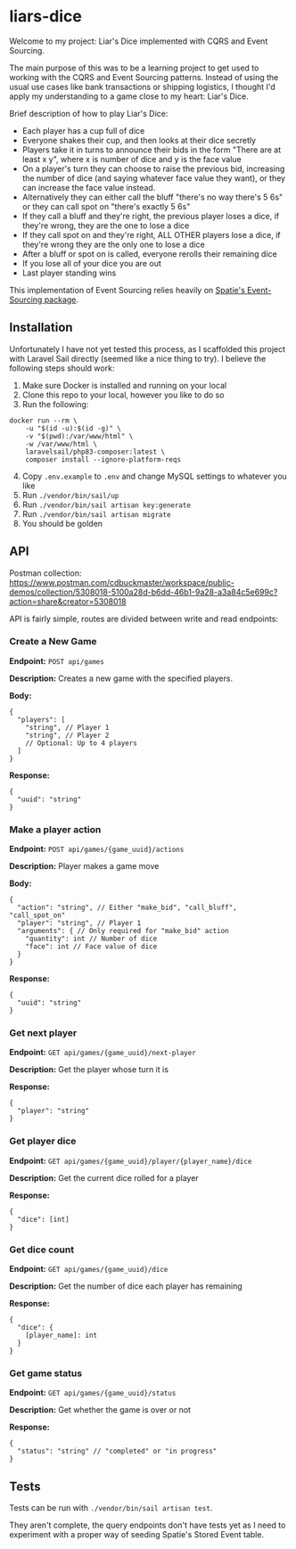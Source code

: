 # liars-dice

Welcome to my project: Liar's Dice implemented with CQRS and Event Sourcing.

The main purpose of this was to be a learning project to get used to working with the CQRS and Event Sourcing patterns. Instead of using the usual use cases like bank transactions or shipping logistics, I thought I'd apply my understanding to a game close to my heart: Liar's Dice.

Brief description of how to play Liar's Dice:

-   Each player has a cup full of dice
-   Everyone shakes their cup, and then looks at their dice secretly
-   Players take it in turns to announce their bids in the form "There are at least x y", where x is number of dice and y is the face value
-   On a player's turn they can choose to raise the previous bid, increasing the number of dice (and saying whatever face value they want), or they can increase the face value instead.
-   Alternatively they can either call the bluff "there's no way there's 5 6s" or they can call spot on "there's exactly 5 6s"
-   If they call a bluff and they're right, the previous player loses a dice, if they're wrong, they are the one to lose a dice
-   If they call spot on and they're right, ALL OTHER players lose a dice, if they're wrong they are the only one to lose a dice
-   After a bluff or spot on is called, everyone rerolls their remaining dice
-   If you lose all of your dice you are out
-   Last player standing wins

This implementation of Event Sourcing relies heavily on [Spatie's Event-Sourcing package](https://spatie.be/docs/laravel-event-sourcing/v7/introduction).

## Installation

Unfortunately I have not yet tested this process, as I scaffolded this project with Laravel Sail directly (seemed like a nice thing to try). I believe the following steps should work:

1. Make sure Docker is installed and running on your local
2. Clone this repo to your local, however you like to do so
3. Run the following:

```
docker run --rm \
    -u "$(id -u):$(id -g)" \
    -v "$(pwd):/var/www/html" \
    -w /var/www/html \
    laravelsail/php83-composer:latest \
    composer install --ignore-platform-reqs
```

4. Copy `.env.example` to `.env` and change MySQL settings to whatever you like
5. Run `./vendor/bin/sail/up`
6. Run `./vendor/bin/sail artisan key:generate`
7. Run `./vendor/bin/sail artisan migrate`
8. You should be golden

## API

Postman collection: https://www.postman.com/cdbuckmaster/workspace/public-demos/collection/5308018-5100a28d-b6dd-46b1-9a28-a3a84c5e699c?action=share&creator=5308018

API is fairly simple, routes are divided between write and read endpoints:

### Create a New Game

**Endpoint:** `POST api/games`

**Description:** Creates a new game with the specified players.

**Body:**

```
{
  "players": [
    "string", // Player 1
    "string", // Player 2
    // Optional: Up to 4 players
  ]
}
```

**Response:**

```
{
  "uuid": "string"
}
```

### Make a player action

**Endpoint:** `POST api/games/{game_uuid}/actions`

**Description:** Player makes a game move

**Body:**

```
{
  "action": "string", // Either "make_bid", "call_bluff", "call_spot_on"
  "player": "string", // Player 1
  "arguments": { // Only required for "make_bid" action
    "quantity": int // Number of dice
    "face": int // Face value of dice
  }
}
```

**Response:**

```
{
  "uuid": "string"
}
```

### Get next player

**Endpoint:** `GET api/games/{game_uuid}/next-player`

**Description:** Get the player whose turn it is

**Response:**

```
{
  "player": "string"
}
```

### Get player dice

**Endpoint:** `GET api/games/{game_uuid}/player/{player_name}/dice`

**Description:** Get the current dice rolled for a player

**Response:**

```
{
  "dice": [int]
}
```

### Get dice count

**Endpoint:** `GET api/games/{game_uuid}/dice`

**Description:** Get the number of dice each player has remaining

**Response:**

```
{
  "dice": {
    [player_name]: int
  }
}
```

### Get game status

**Endpoint:** `GET api/games/{game_uuid}/status`

**Description:** Get whether the game is over or not

**Response:**

```
{
  "status": "string" // "completed" or "in progress"
}
```

## Tests

Tests can be run with `./vendor/bin/sail artisan test`.

They aren't complete, the query endpoints don't have tests yet as I need to experiment with a proper way of seeding Spatie's Stored Event table.
